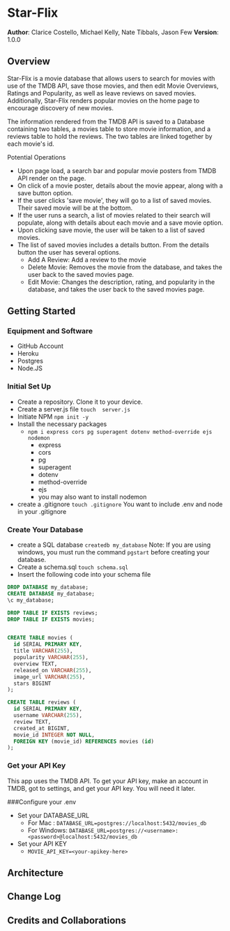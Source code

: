 # Star-Flix

**Author**: Clarice Costello, Michael Kelly, Nate Tibbals, Jason Few
**Version**: 1.0.0

## Overview
Star-Flix is a movie database that allows users to search for movies with use of the TMDB API, save those movies, and then edit Movie Overviews, Ratings and Popularity, as well as leave reviews on saved movies. Additionally, Star-Flix renders popular movies on the home page to encourage discovery of new movies.

The information rendered from the TMDB API is saved to a Database containing two tables, a movies table to store movie information, and a reviews table to hold the reviews. The two tables are linked together by each movie's id. 

Potential Operations
- Upon page load, a search bar and popular movie posters from TMDB API render on the page.
- On click of a movie poster, details about the movie appear, along with a save button option.
- If the user clicks 'save movie', they will go to a list of saved movies. Their saved movie will be at the bottom.
- If the user runs a search, a list of movies related to their search will populate, along with details about each movie and a save movie option.
- Upon clicking save movie, the user will be taken to a list of saved movies.
- The list of saved movies includes a details button. From the details button the user has several options.
  + Add A Review: Add a review to the movie
  + Delete Movie: Removes the movie from the database, and takes the user back to the saved movies page.
  + Edit Movie: Changes the description, rating, and popularity in the database, and takes the user back to the saved movies page.


<!-- Provide a high level overview of what this application is and why you are building it, beyond the fact that it's an assignment for this class. (i.e. What's your problem domain?) -->

## Getting Started
<!-- What are the steps that a user must take in order to build this app on their own machine and get it running? -->
### Equipment and Software
+ GitHub Account
+ Heroku
+ Postgres
+ Node.JS

### Initial Set Up
- Create a repository. Clone it to your device.
- Create a server.js file
``` touch  server.js ```
- Initiate NPM 
``` npm init -y ```
- Install the necessary packages
  + ``` npm i express cors pg superagent dotenv method-override ejs nodemon ```
    + express
    + cors
    + pg
    + superagent
    + dotenv
    + method-override
    + ejs
    + you may also want to install nodemon
- create a .gitignore
``` touch .gitignore ```
You want to include .env and node in your .gitignore

### Create Your Database
- create a SQL database
``` createdb my_database ```
Note: If you are using windows, you must run the command ```pgstart``` before creating your database.
- Create a schema.sql
``` touch schema.sql ```
- Insert the following code into your schema file
```SQL
DROP DATABASE my_database;
CREATE DATABASE my_database;
\c my_database;

DROP TABLE IF EXISTS reviews;
DROP TABLE IF EXISTS movies;


CREATE TABLE movies (
  id SERIAL PRIMARY KEY,
  title VARCHAR(255),
  popularity VARCHAR(255),
  overview TEXT,
  released_on VARCHAR(255),
  image_url VARCHAR(255),
  stars BIGINT
);

CREATE TABLE reviews (
  id SERIAL PRIMARY KEY,
  username VARCHAR(255),
  review TEXT,
  created_at BIGINT,
  movie_id INTEGER NOT NULL,
  FOREIGN KEY (movie_id) REFERENCES movies (id)
);
```
### Get your API Key
This app uses the TMDB API. To get your API key, make an account in TMDB, got to settings, and get your API key. You will need it later.

###Configure your .env
- Set your DATABASE_URL
  - For Mac : ```DATABASE_URL=postgres://localhost:5432/movies_db```
  - For Windows: ```DATABASE_URL=postgres://<username>:<password>@localhost:5432/movies_db```
- Set your API KEY
  - ```MOVIE_API_KEY=<your-apikey-here>```

## Architecture
<!-- Provide a detailed description of the application design. What technologies (languages, libraries, etc) you're using, and any other relevant design information. -->


## Change Log
<!-- Use this area to document the iterative changes made to your application as each feature is successfully implemented. Use time stamps. Here's an examples:

01-01-2001 4:59pm - Application now has a fully-functional express server, with a GET route for the location resource. -->


## Credits and Collaborations
<!-- Give credit (and a link) to other people or resources that helped you build this application. -->
